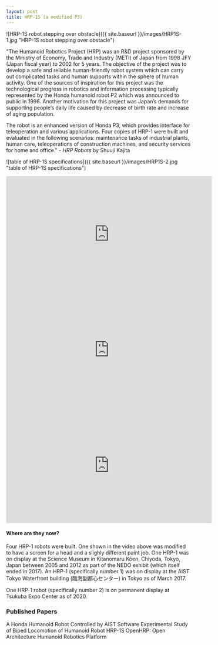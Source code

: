 ```yaml
---
layout: post
title: HRP-1S (a modified P3)
---
```

![HRP-1S robot stepping over obstacle]({{ site.baseurl }}/images/HRP1S-1.jpg "HRP-1S robot stepping over obstacle")


"The Humanoid Robotics Project (HRP) was an R&D project sponsored by the Ministry of Economy, Trade and Industry (METI) of Japan from 1998 JFY (Japan fiscal year) to 2002 for 5 years. The objective of the project was to develop a safe and reliable human-friendly robot system which can carry out complicated tasks and human supports within the sphere of human activity. One of the sources of inspiration for this project was the technological progress in robotics and information processing typically represented by the Honda humanoid robot P2 which was announced to public in 1996. Another motivation for this project was Japan’s demands for supporting people’s daily life caused by decrease of birth rate and increase of aging population.

The robot is an enhanced version of Honda P3, which provides interface for teleoperation and various applications. Four copies of HRP-1 were built and evaluated in the following scenarios: maintenance tasks of industrial plants, human care, teleoperations of construction machines, and security services for home and office." - _HRP Robots_ by Shuuji Kajita

![table of HRP-1S specifications]({{ site.baseurl }}/images/HRP1S-2.jpg "table of HRP-1S specifications")


<iframe width="560" height="315" src="https://www.youtube.com/embed/aoDb27Tb6xE" title="YouTube video player" frameborder="0" allow="accelerometer; autoplay; clipboard-write; encrypted-media; gyroscope; picture-in-picture" allowfullscreen></iframe>

<iframe width="560" height="315" src="https://www.youtube.com/embed/zP_GNUGTXr4" title="YouTube video player" frameborder="0" allow="accelerometer; autoplay; clipboard-write; encrypted-media; gyroscope; picture-in-picture" allowfullscreen></iframe>

<iframe width="560" height="315" src="https://www.youtube.com/embed/JYQDPR9op2E" title="YouTube video player" frameborder="0" allow="accelerometer; autoplay; clipboard-write; encrypted-media; gyroscope; picture-in-picture" allowfullscreen></iframe>

#### Where are they now?
Four HRP-1 robots were built. One shown in the video above was modified to have a screen for a head and a slighly different paint job. One HRP-1 was on display at the Science Museum in Kitanomaru Kōen, Chiyoda, Tokyo, Japan between 2005 and 2012 as part of the NEDO exhibit (which itself ended in 2017). An HRP-1 (specifically number 1) was on display at the AIST Tokyo Waterfront building (臨海副都心センター) in Tokyo as of March 2017.

One HRP-1 robot (specifically number 2) is on permanent display at Tsukuba Expo Center as of 2020.

### Published Papers
A Honda Humanoid Robot Controlled by AIST Software 
Experimental Study of Biped Locomotion of Humanoid Robot HRP-1S
OpenHRP: Open Architecture Humanoid Robotics Platform
